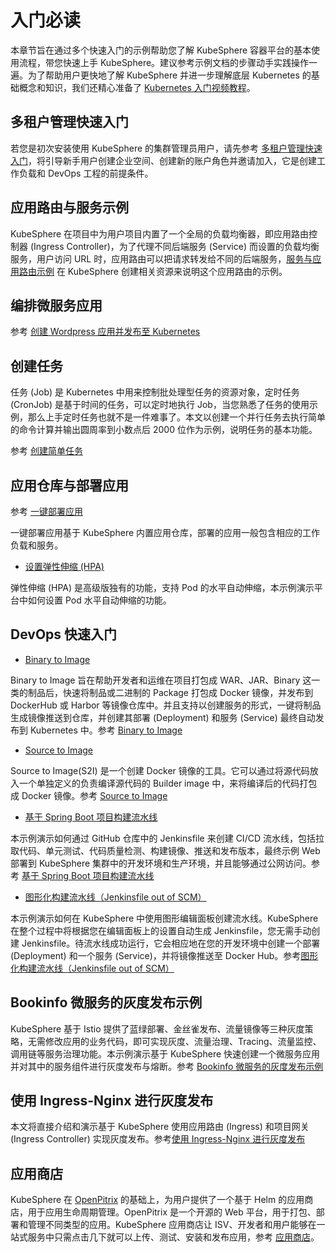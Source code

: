 # 入门必读



本章节旨在通过多个快速入门的示例帮助您了解 KubeSphere 容器平台的基本使用流程，带您快速上手 KubeSphere。建议参考示例文档的步骤动手实践操作一遍。为了帮助用户更快地了解 KubeSphere 并进一步理解底层 Kubernetes 的基础概念和知识，我们还精心准备了 [Kubernetes 入门视频教程](https://kubesphere.com.cn/videos/)。



## 多租户管理快速入门

若您是初次安装使用 KubeSphere 的集群管理员用户，请先参考 [多租户管理快速入门](../admin-quick-start)，将引导新手用户创建企业空间、创建新的账户角色并邀请加入，它是创建工作负载和 DevOps 工程的前提条件。



## 应用路由与服务示例

KubeSphere 在项目中为用户项目内置了一个全局的负载均衡器，即应用路由控制器 (Ingress Controller)，为了代理不同后端服务 (Service) 而设置的负载均衡服务，用户访问 URL 时，应用路由可以把请求转发给不同的后端服务，[服务与应用路由示例](../ingress-demo) 在 KubeSphere 创建相关资源来说明这个应用路由的示例。



## 编排微服务应用

参考 [创建 Wordpress 应用并发布至 Kubernetes](../wordpress-deployment)



## 创建任务

任务 (Job) 是 Kubernetes 中用来控制批处理型任务的资源对象，定时任务 (CronJob) 是基于时间的任务，可以定时地执行 Job，当您熟悉了任务的使用示例，那么上手定时任务也就不是一件难事了。本文以创建一个并行任务去执行简单的命令计算并输出圆周率到小数点后 2000 位作为示例，说明任务的基本功能。

参考 [创建简单任务](../job-quick-start)



## 应用仓库与部署应用

参考 [一键部署应用](../one-click-deploy)

一键部署应用基于 KubeSphere 内置应用仓库，部署的应用一般包含相应的工作负载和服务。

- [设置弹性伸缩 (HPA)](../hpa)

弹性伸缩 (HPA) 是高级版独有的功能，支持 Pod 的水平自动伸缩，本示例演示平台中如何设置 Pod 水平自动伸缩的功能。



## DevOps 快速入门

- [Binary to Image](../b2i-war)

Binary to Image 旨在帮助开发者和运维在项目打包成 WAR、JAR、Binary 这一类的制品后，快速将制品或二进制的 Package 打包成 Docker 镜像，并发布到 DockerHub 或 Harbor 等镜像仓库中。并且支持以创建服务的形式，一键将制品生成镜像推送到仓库，并创建其部署 (Deployment) 和服务 (Service) 最终自动发布到 Kubernetes 中。参考 [Binary to Image](../b2i-war)

- [Source to Image](../source-to-image)

Source to Image(S2I) 是一个创建 Docker 镜像的工具。它可以通过将源代码放入一个单独定义的负责编译源代码的 Builder image 中，来将编译后的代码打包成 Docker 镜像。参考 [Source to Image](../source-to-image)

- [基于 Spring Boot 项目构建流水线](../devops-online)

本示例演示如何通过 GitHub 仓库中的 Jenkinsfile 来创建 CI/CD 流水线，包括拉取代码、单元测试、代码质量检测、构建镜像、推送和发布版本，最终示例 Web 部署到 KubeSphere 集群中的开发环境和生产环境，并且能够通过公网访问。参考 [基于 Spring Boot 项目构建流水线](../devops-online)

- [图形化构建流水线（Jenkinsfile out of SCM）](../jenkinsfile-out-of-scm)

本示例演示如何在 KubeSphere 中使用图形编辑面板创建流水线。KubeSphere 在整个过程中将根据您在编辑面板上的设置自动生成 Jenkinsfile，您无需手动创建 Jenkinsfile。待流水线成功运行，它会相应地在您的开发环境中创建一个部署 (Deployment) 和一个服务 (Service)，并将镜像推送至 Docker Hub。参考[图形化构建流水线（Jenkinsfile out of SCM）](../jenkinsfile-out-of-scm)



## Bookinfo 微服务的灰度发布示例

KubeSphere 基于 Istio 提供了蓝绿部署、金丝雀发布、流量镜像等三种灰度策略，无需修改应用的业务代码，即可实现灰度、流量治理、Tracing、流量监控、调用链等服务治理功能。本示例演示基于 KubeSphere 快速创建一个微服务应用并对其中的服务组件进行灰度发布与熔断。参考 [Bookinfo 微服务的灰度发布示例](../bookinfo-canary.md)



## 使用 Ingress-Nginx 进行灰度发布

本文将直接介绍和演示基于 KubeSphere 使用应用路由 (Ingress) 和项目网关 (Ingress Controller) 实现灰度发布。参考[使用 Ingress-Nginx 进行灰度发布](../ingress-canary.md)



## 应用商店

KubeSphere 在 [OpenPitrix](https://github.com/openpitrix/openpitrix) 的基础上，为用户提供了一个基于 Helm 的应用商店，用于应用生命周期管理。OpenPitrix 是一个开源的 Web 平台，用于打包、部署和管理不同类型的应用。KubeSphere 应用商店让 ISV、开发者和用户能够在一站式服务中只需点击几下就可以上传、测试、安装和发布应用，参考 [应用商店](../app-store)。
